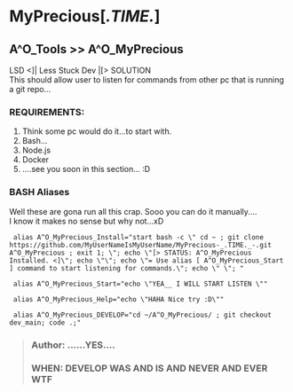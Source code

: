 # MyPrecious[_.TIME._]  
## A^O_Tools >> A^O_MyPrecious  
LSD <]| Less Stuck Dev  |[> SOLUTION  
This should allow user to listen for commands from other pc that is running a git repo...  

### REQUIREMENTS:

1. Think some pc would do it...to start with.
2. Bash...
3. Node.js
4. Docker
5. ....see you soon in this section... :D 


### BASH Aliases
Well these are gona run all this crap. Sooo you can do it manually....  
I know it makes no sense but why not...xD

     alias A^O_MyPrecious_Install="start bash -c \" cd ~ ; git clone https://github.com/MyUserNameIsMyUserName/MyPrecious-_.TIME._-.git A^O_MyPrecious ; exit 1; \"; echo \"[> STATUS: A^O_MyPrecious Installed. <]\"; echo \"\"; echo \"= Use alias [ A^O_MyPrecious_Start ] command to start listening for commands.\"; echo \" \"; "
     
     alias A^O_MyPrecious_Start="echo \"YEA__ I WILL START LISTEN \""
     
     alias A^O_MyPrecious_Help="echo \"HAHA Nice try :D\""
     
     alias A^O_MyPrecious_DEVELOP="cd ~/A^O_MyPrecious/ ; git checkout dev_main; code .;"  

  
>### Author: ......YES....
>### WHEN: DEVELOP WAS AND IS AND NEVER AND EVER WTF

